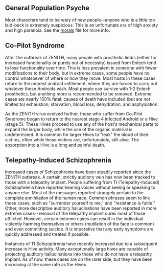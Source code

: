 ## General Population Psyche ##
Most characters tend to be wary of new people--anyone who is a little too laid-back is extremely suspicious. This is an unfortunate era of high anxiety and high paranoia. See the [morals](<ZENITH Morals.md>) file for more info.

## Co-Pilot Syndrome ##
After the outbreak of ZENITH, many people with prosthetic limbs (either for increased functionality or purely out of necessity) issued from Entech tend to lose functionality over time. This is less prevalent in someone with fewer modifications to their body, but in extreme cases, some people have no control whatsoever of where or how they move. Most hosts in these cases return to the nearest android settlement, where they are forced to carry out whatever these Androids wish. Most people can survive with 1-2 Entech prosthetics, but anything more is recommended to be removed. Extreme cases are nearly 100% fatal: causes of death have included (but are not limited to) exhaustion, starvation, blood loss, dehydration, and asphyxiation.

As the ZENITH virus evolved further, those who suffer from Co-Pilot Syndrome began to return to the nearest stage 4 infected Android or a Hive (stage 5). These Hives proceed to use any of the host's mechanical parts to expand the larger body, while the use of the organic material is undetermined. It is common for larger Hives to "leak" the blood of their victims, often while those victims are, unfortunately, still alive. The absorption into a Hive is a long and painful death.

## Telepathy-Induced Schizophrenia ##
Increased cases of Schizophrenia have been steadily reported since the ZENITH outbreak. A certain, strictly auditory vein has now been tracked to those with a telepathy implant. People suffering from TI (Telepathy-Induced) Schizophrenia have reported hearing voices without seeing or speaking to anyone else. Most of the messages reported strangely pertain to the complete annihilation of the human race. Common phrases seem to link these cases, such as "surrender yourself to me," and "resistance is futile." Other, more descriptive auditory hallucinations have been reported in more extreme cases--removal of the telepathy implant cures most of those afflicted. However, certain extreme cases can result in the individual violently harming themselves or others (mutilation of the face is common) and even committing suicide. It is imperative that any early symptoms are quickly addressed and treated if possible.

Instances of TI Schizophrenia have recently increased due to a subsequent increase in Hive activity. Many exceptionally large hives are capable of projecting auditory hallucinations into those who do not have a telepathy implant. As of now, these cases are on the rarer side, but they have been increasing at the same rate as the Hives.
